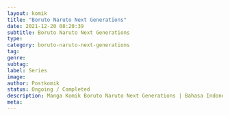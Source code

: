 ```yaml
---
layout: komik
title: "Boruto Naruto Next Generations"
date: 2021-12-20 08:20:39
subtitle: Boruto Naruto Next Generations
type: 
category: boruto-naruto-next-generations
tag: 
genre: 
subtag: 
label: Series
image: 
author: Postkomik
status: Ongoing / Completed
description: Manga Komik Boruto Naruto Next Generations | Bahasa Indonesia
meta: 
---
```

